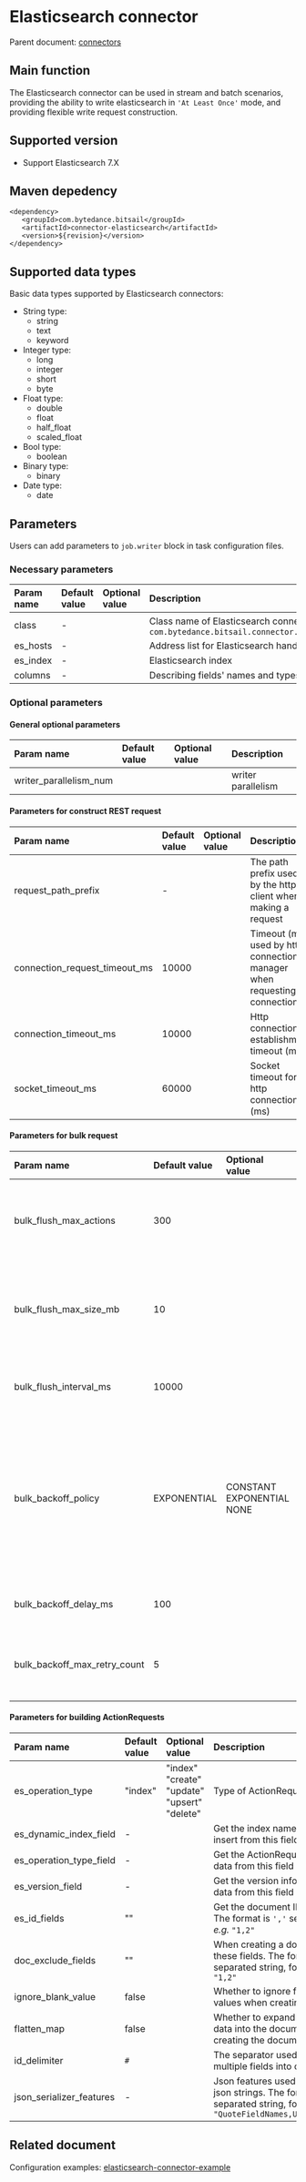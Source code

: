 # Elasticsearch connector

Parent document: [connectors](../introduction.md)


## Main function

The Elasticsearch connector can be used in stream and batch scenarios, providing the ability to write elasticsearch in `'At Least Once'` mode, and providing flexible write request construction.

## Supported version
- Support Elasticsearch 7.X

## Maven depedency

```text
<dependency>
   <groupId>com.bytedance.bitsail</groupId>
   <artifactId>connector-elasticsearch</artifactId>
   <version>${revision}</version>
</dependency>
```

## Supported data types

Basic data types supported by Elasticsearch connectors:

- String type:
    - string
    - text
    - keyword
- Integer type:
    - long
    - integer
    - short
    - byte
- Float type:
    - double
    - float
    - half_float
    - scaled_float
- Bool type:
    - boolean
- Binary type:
    - binary
- Date type:
    - date

## Parameters

Users can add parameters to `job.writer` block in task configuration files.


### Necessary parameters

| Param name | Default value | Optional value | Description                                                                                                             |
|:-----------|:--------------|:---------------|:------------------------------------------------------------------------------------------------------------------------|
| class      | -             |                | Class name of Elasticsearch connector，`com.bytedance.bitsail.connector.elasticsearch.sink.ElasticsearchWriterGenerator` |
| es_hosts   | -             |                | Address list for Elasticsearch handling REST requests                                                                   |
| es_index   | -             |                | Elasticsearch index                                                                                                     |
| columns    | -             |                | Describing fields' names and types                                                                                      |


### Optional parameters

#### General optional parameters
| Param name             | Default value | Optional value | Description        |
|:-----------------------|:--------------|:---------------|:-------------------|
| writer_parallelism_num |               |                | writer parallelism |

#### Parameters for construct REST request
| Param name                    | Default value | Optional value | Description                                                               |
|:------------------------------|:--------------|:---------------|:--------------------------------------------------------------------------|
| request_path_prefix           | -             |                | The path prefix used by the http client when making a request             |
| connection_request_timeout_ms | 10000         |                | Timeout (ms) used by http connection manager when requesting a connection |
| connection_timeout_ms         | 10000         |                | Http connection establishment timeout (ms)                                |
| socket_timeout_ms             | 60000         |                | Socket timeout for http connection (ms)                                   |

#### Parameters for bulk request

| Param name                   | Default value | Optional value                  | Description                                                                                                                                       |
|:-----------------------------|:--------------|:--------------------------------|:--------------------------------------------------------------------------------------------------------------------------------------------------|
| bulk_flush_max_actions       | 300           |                                 | When the number of requests reaches, execute a bulk operation                                                                                     |
| bulk_flush_max_size_mb       | 10            |                                 | When the request data size (in MB) reaches, execute a bulk operation                                                                              |
| bulk_flush_interval_ms       | 10000         |                                 | How often to execute bulk operation (unit: ms)                                                                                                    |
| bulk_backoff_policy          | EXPONENTIAL   | CONSTANT<br>EXPONENTIAL<br>NONE | Backoff policy when bulk operation fails:<br>1. `CONSTANT`: fixed delay backoff<br>2. `EXPONENTAIL`: exponential backoff<br>3. `NONE`: no backoff |
| bulk_backoff_delay_ms        | 100           |                                 | Failure retry delay (ms) of bulk operation                                                                                                        |
| bulk_backoff_max_retry_count | 5             |                                 | The maximum number of failed retries for bulk operations                                                                                          |

#### Parameters for building ActionRequests

| Param name               | Default value | Optional value                                          | Description                                                                                                                           |
|:-------------------------|:--------------|:--------------------------------------------------------|:--------------------------------------------------------------------------------------------------------------------------------------|
| es_operation_type        | "index"       | "index"<br>"create"<br>"update"<br>"upsert"<br>"delete" | Type of ActionRequest                                                                                                                 |
| es_dynamic_index_field   | -             |                                                         | Get the index name of this data to insert from this field                                                                             |
| es_operation_type_field  | -             |                                                         | Get the ActionRequest type of this data from this field                                                                               |
| es_version_field         | -             |                                                         | Get the version information of this data from this field                                                                              |
| es_id_fields             | ""            |                                                         | Get the document ID from this field.<br>The format is `','` separated string, <i>e.g.</i> `"1,2"`                                     |
| doc_exclude_fields       | ""            |                                                         | When creating a document, ignore these fields. The format is `','` separated string, for example: `"1,2"`                             |
| ignore_blank_value       | false         |                                                         | Whether to ignore fields with null values when creating documents                                                                     |
| flatten_map              | false         |                                                         | Whether to expand the `Map` type data into the document when creating the document                                                    |
| id_delimiter             | `#`           |                                                         | The separator used when merging multiple fields into one document id                                                                  |
| json_serializer_features | -             |                                                         | Json features used when building json strings. The format is `','` separated string, for example: `"QuoteFieldNames,UseSingleQuotes"` |


## Related document

Configuration examples: [elasticsearch-connector-example](./elasticsearch-example.md)

